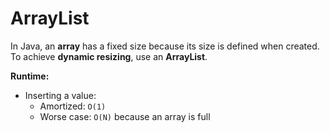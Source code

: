 # ArrayList

In Java, an **array** has a fixed size because its size is defined when created. To achieve **dynamic resizing**, use an **ArrayList**.

**Runtime:**

- Inserting a value:
  - Amortized: `O(1)`
  - Worse case: `O(N)` because an array is full